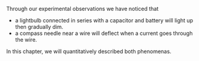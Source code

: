 Through our experimental observations we have noticed that 

* a lightbulb connected in series with a capacitor and battery will light up then gradually dim. 
* a compass needle near a wire will deflect when a current goes through the wire. 

In this chapter, we will quantitatively described both phenomenas. 